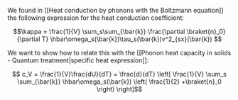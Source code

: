 We found in [[Heat conduction by phonons with the Boltzmann equation]] the following expression for the heat conduction coefficient:

$$\kappa   =  \frac{1}{V} \sum_s\sum_{\bar{k}} \frac{\partial \braket{n}_0}{\partial T} \hbar\omega_s(\bar{k})\tau_s(\bar{k})v^2_{sx}(\bar{k})  $$

We want to show how to relate this with the [[Phonon heat capacity in solids - Quantum treatment|specific heat expression]]:

$$ c_V = \frac{1}{V}\frac{dU}{dT} = \frac{d}{dT} \left[ \frac{1}{V} \sum_s \sum_{\bar{k}} \hbar\omega_s(\bar{k}) \left( \frac{1}{2} +\braket{n}_0 \right) \right]$$


